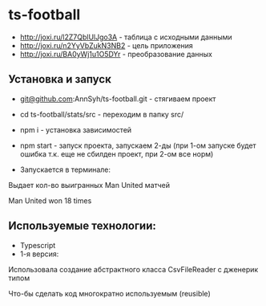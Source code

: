 # ts-football

- http://joxi.ru/l2Z7QblUlJgo3A - таблица с исходными данными
- http://joxi.ru/n2YyVbZukN3NB2 - цель приложения
- http://joxi.ru/BA0yWj1u1O5DYr  - преобразование данных 

## Установка и запуск

- git@github.com:AnnSyh/ts-football.git - стягиваем проект
- cd ts-football/stats/src  - переходим в папку src/
- npm i - установка зависимостей
- npm start - запуск проекта, запускаем 2-ды   (при 1-ом запуске будет ошибка т.к. еще не сбилден проект, при 2-ом все норм)

- Запускается в терминале:

Выдает кол-во выигранных Man United матчей

Man United won 18 times


## Используемые технологии:
- Typescript
- 1-я версия:

 Использовала создание абстрактного класса CsvFileReader<T>  с дженерик типом <T>
 
 Что-бы сделать код многократно используемым (reusible)
